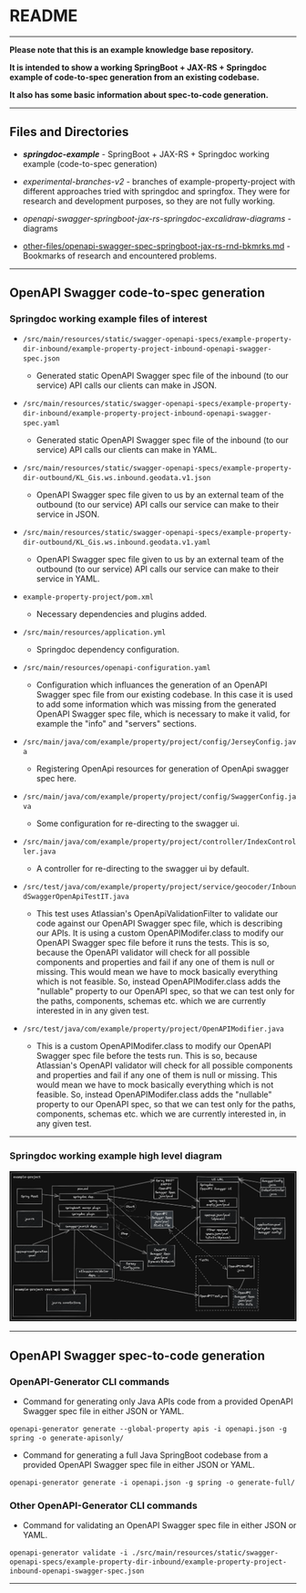 # README

---

**Please note that this is an example knowledge base repository.**

**It is intended to show a working SpringBoot + JAX-RS + Springdoc example of code-to-spec generation from an existing codebase.**

**It also has some basic information about spec-to-code generation.**

---

## Files and Directories

- ***springdoc-example*** - SpringBoot + JAX-RS + Springdoc working example (code-to-spec generation)


- *experimental-branches-v2* - branches of example-property-project with different approaches tried with springdoc and springfox.
They were for research and development purposes, so they are not fully working.


- *openapi-swagger-springboot-jax-rs-springdoc-excalidraw-diagrams* - diagrams


- [other-files/openapi-swagger-spec-springboot-jax-rs-rnd-bkmrks.md](other-files/openapi-swagger-spec-springboot-jax-rs-rnd-bkmrks.md) - Bookmarks of research and encountered problems.

---

## OpenAPI Swagger code-to-spec generation

### Springdoc working example files of interest

- `/src/main/resources/static/swagger-openapi-specs/example-property-dir-inbound/example-property-project-inbound-openapi-swagger-spec.json`
  - Generated static OpenAPI Swagger spec file of the inbound (to our service) API calls our clients can make in JSON.


- `/src/main/resources/static/swagger-openapi-specs/example-property-dir-inbound/example-property-project-inbound-openapi-swagger-spec.yaml`
  - Generated static OpenAPI Swagger spec file of the inbound (to our service) API calls our clients can make in YAML.


- `/src/main/resources/static/swagger-openapi-specs/example-property-dir-outbound/KL_Gis.ws.inbound.geodata.v1.json`
  - OpenAPI Swagger spec file given to us by an external team of the outbound (to our service) API calls our service can make to their service in JSON.


- `/src/main/resources/static/swagger-openapi-specs/example-property-dir-outbound/KL_Gis.ws.inbound.geodata.v1.yaml`
    - OpenAPI Swagger spec file given to us by an external team of the outbound (to our service) API calls our service can make to their service in YAML.


- `example-property-project/pom.xml`
  - Necessary dependencies and plugins added.


- `/src/main/resources/application.yml`
  - Springdoc dependency configuration.


- `/src/main/resources/openapi-configuration.yaml`
  - Configuration which influances the generation of an OpenAPI Swagger spec file from our existing codebase.
  In this case it is used to add some information which was missing from the generated OpenAPI Swagger spec file,
  which is necessary to make it valid, for example the "info" and "servers" sections.


- `/src/main/java/com/example/property/project/config/JerseyConfig.java`
  - Registering OpenApi resources for generation of OpenApi swagger spec here.


- `/src/main/java/com/example/property/project/config/SwaggerConfig.java`
    - Some configuration for re-directing to the swagger ui.


- `/src/main/java/com/example/property/project/controller/IndexController.java`
    - A controller for re-directing to the swagger ui by default.


- `/src/test/java/com/example/property/project/service/geocoder/InboundSwaggerOpenApiTestIT.java`
  - This test uses Atlassian's OpenApiValidationFilter to validate our code against our OpenAPI Swagger spec file,
  which is describing our APIs. It is using a custom OpenAPIModifer.class to modify our OpenAPI Swagger spec file
  before it runs the tests. This is so, because the OpenAPI validator will check for all possible components and
  properties and fail if any one  of them is null or missing. This would mean we have to mock basically everything
  which is not feasible. So, instead OpenAPIModifer.class adds the "nullable" property to our OpenAPI spec, so that
  we can test only for the paths, components, schemas etc. which we are currently interested in in any given test.


- `/src/test/java/com/example/property/project/OpenAPIModifier.java`
  - This is a custom OpenAPIModifer.class to modify our OpenAPI Swagger spec file before the tests run.
  This is so, because Atlassian's OpenAPI validator will check for all possible components and properties and fail
  if any one of them is null or missing. This would mean we have to mock basically everything which is not feasible.
  So, instead OpenAPIModifer.class adds the "nullable" property to our OpenAPI spec, so that we can test only for
  the paths, components, schemas etc. which we are currently interested in, in any given test.
  
---

### Springdoc working example high level diagram

![openapi-swagger-springboot-jax-rs-springdoc-excalidraw-diagrams-2022-08-31-1109](./openapi-swagger-springboot-jax-rs-springdoc-excalidraw-diagrams/openapi-swagger-springboot-jax-rs-springdoc-excalidraw-diagrams-2022-08-31-1109-inverse.png)

---

## OpenAPI Swagger spec-to-code generation

### OpenAPI-Generator CLI commands

- Command for generating only Java APIs code from a provided OpenAPI Swagger spec file in either JSON or YAML.

```shell
openapi-generator generate --global-property apis -i openapi.json -g spring -o generate-apisonly/
```

- Command for generating a full Java SpringBoot codebase from a provided OpenAPI Swagger spec file in either JSON or YAML.

```shell
openapi-generator generate -i openapi.json -g spring -o generate-full/
```

### Other OpenAPI-Generator CLI commands

- Command for validating an OpenAPI Swagger spec file in either JSON or YAML.

```shell
openapi-generator validate -i ./src/main/resources/static/swagger-openapi-specs/example-property-dir-inbound/example-property-project-inbound-openapi-swagger-spec.json
```

---
